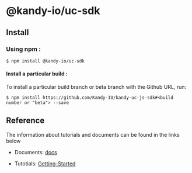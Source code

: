 # @kandy-io/uc-sdk

## Install

### Using npm :

`$ npm install @kandy-io/uc-sdk`

#### Install a particular build :

To install a particular build branch or beta branch with the Github URL, run:

`$ npm install https://github.com/Kandy-IO/kandy-uc-js-sdk#<build number or "beta"> --save`

## Reference

The information about tutorials and documents can be found in the links below

* Documents: [docs](https://Kandy-IO.github.io/kandy-uc-js-sdk/docs)

* Tutotials: [Getting-Started](https://Kandy-IO.github.io/kandy-uc-js-sdk/tutorials/?KANDYFQDN=oauth-cpaas.att.com#/Getting%20Started)



